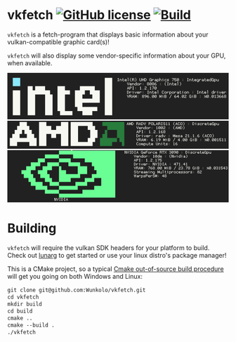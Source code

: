 # vkfetch [![GitHub license](https://img.shields.io/badge/license-MIT-blue.svg)](LICENSE) [![Build](https://github.com/Wunkolo/vkfetch/actions/workflows/cmake.yml/badge.svg)](https://github.com/Wunkolo/vkfetch/actions/workflows/cmake.yml)

`vkfetch` is a fetch-program that displays basic information about your vulkan-compatible graphic card(s)!

`vkfetch` will also display some vendor-specific information about your GPU, when available.

![Intel](images/intel.png)
![AMD](images/amd.png)
![Nvidia](images/nvidia.png)

# Building

`vkfetch` will require the vulkan SDK headers for your platform to build. Check out [lunarg](https://vulkan.lunarg.com/) to get started or use your linux distro's package manager!

This is a CMake project, so a typical [Cmake out-of-source build procedure](http://preshing.com/20170511/how-to-build-a-cmake-based-project/#running-cmake-from-the-command-line) will get you going on both Windows and Linux:

```
git clone git@github.com:Wunkolo/vkfetch.git
cd vkfetch
mkdir build
cd build
cmake ..
cmake --build .
./vkfetch
```
